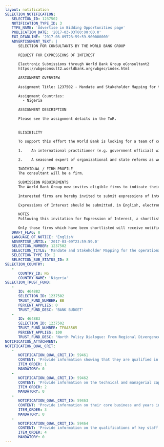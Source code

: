 ```yaml
---
layout: notification
SELECTION_NOTIFICATION: 
   SELECTION_ID: 1237502
   NOTIFICATION_TYPE_ID: 3
   TYPE_NAME: 'Advertise in Bidding Opportunities page'
   PUBLICATION_DATE: '2017-03-03T00:00:00.0'
   EOI_DEADLINE: '2017-03-09T23:59:59.900000000'
   ADVERTISEMENT_TEXT: |
      SELECTION FOR CONSULTANTS BY THE WORLD BANK GROUP
      
      REQUEST FOR EXPRESSIONS OF INTEREST
      
      Electronic Submissions through World Bank Group eConsultant2
      https://wbgeconsult2.worldbank.org/wbgec/index.html
      
      ASSIGNMENT OVERVIEW
      
      Assignment Title: 1237502 - Mandate and Stakeholder Mapping for the operationalization of the Presidential Committee on the North-East Nigeria
      
      Assignment Countries:
        - Nigeria
      
      ASSIGNMENT DESCRIPTION
      
      Please see the assignment details in the ToR.
      
      
      ELIGIBILITY
      
      To support this effort the World Bank is looking for a team of consultancy frim to work with the PCNI on this assignment. The team of consultants should include:
      
      1.	An international practitioner (e.g. government official) with successful experience in post-conflict recovery and reconstruction programs in other countries;
      
      2.	A seasoned expert of organizational and state reforms as well as of institutional performance in the public sector. Strong knowledge of the Nigerian government is required as well as experience of international comparators. Seniority and familiarity with official circles should allow him/her to engage at the highest level of the Nigerian government.
      
      INDIVIDUAL / FIRM PROFILE
      The consultant will be a firm. 
      
      SUBMISSION REQUIREMENTS
      The World Bank Group now invites eligible firms to indicate their interest in providing the services.  Interested firms must provide information indicating that they are qualified to perform the services (brochures, description of similar assignments, experience in similar conditions, availability of appropriate skills among staff, etc. for firms; CV and cover letter for individuals).  Please note that the total size of all attachments should be less than 5MB.  Consultants may associate to enhance their qualifications.
      
      Interested firms are hereby invited to submit expressions of interest.
      
      Expressions of Interest should be submitted, in English, electronically through World Bank Group eConsultant2 (https://wbgeconsult2.worldbank.org/wbgec/index.html)
      
      NOTES
      Following this invitation for Expression of Interest, a shortlist of qualified firms will be formally invited to submit proposals. Shortlisting and selection will be subject to the availability of funding.
      
      Only those firms which have been shortlisted will receive notification. No debrief will be provided to firms which have not been shortlisted.
   DRAFT_FLAG: 0
   LANGUAGE_OF_NOTICE: 'English'
   ADVERTISE_UNTIL: '2017-03-09T23:59:59.0'
   SELECTION_NUMBER: 1237502
   SELECTION_TITLE: 'Mandate and Stakeholder Mapping for the operationalization of the Presidential Committee on the North-East Nigeria'
   SELECTION_TYPE_ID: 2
   SELECTION_SUB_STATUS_ID: 8
SELECTION_COUNTRY: 
   - 
      COUNTRY_ID: NG
      COUNTRY_NAME: 'Nigeria'
SELECTION_TRUST_FUND: 
   - 
      ID: 464882
      SELECTION_ID: 1237502
      TRUST_FUND_NUMBER: BB
      PERCENT_APPLIES: 0
      TRUST_FUND_DESC: 'BANK BUDGET'
   - 
      ID: 464883
      SELECTION_ID: 1237502
      TRUST_FUND_NUMBER: TF0A3565
      PERCENT_APPLIES: 100
      TRUST_FUND_DESC: 'North Policy Dialogue: From Regional Divergence to National Convergence - Addressing the Humanitarian and Developmental Impact of the Conflict in the North East'
NOTIFICATION_ATTACHMENT: 
NOTIFICATION_QUAL_CRIT: 
   - 
      NOTIFICATION_QUAL_CRIT_ID: 59461
      CONTENT: 'Provide information showing that they are qualified in the field of the assignment.'
      ITEM_ORDER: 1
      MANDATORY: 0
   - 
      NOTIFICATION_QUAL_CRIT_ID: 59462
      CONTENT: 'Provide information on the technical and managerial capabilities of the firm.'
      ITEM_ORDER: 2
      MANDATORY: 0
   - 
      NOTIFICATION_QUAL_CRIT_ID: 59463
      CONTENT: 'Provide information on their core business and years in business.'
      ITEM_ORDER: 3
      MANDATORY: 0
   - 
      NOTIFICATION_QUAL_CRIT_ID: 59464
      CONTENT: 'Provide information on the qualifications of key staff.'
      ITEM_ORDER: 4
      MANDATORY: 0
---
```

